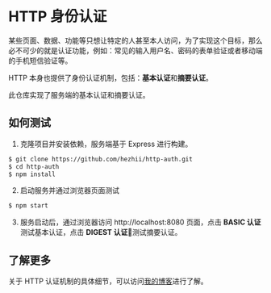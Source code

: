 # HTTP 身份认证

某些页面、数据、功能等只想让特定的人甚至本人访问，为了实现这个目标，那么必不可少的就是认证功能，例如：常见的输入用户名、密码的表单验证或者移动端的手机短信验证等。

HTTP 本身也提供了身份认证机制，包括：**基本认证**和**摘要认证**。

此仓库实现了服务端的基本认证和摘要认证。

## 如何测试

1. 克隆项目并安装依赖，服务端基于 Express 进行构建。

```bash
$ git clone https://github.com/hezhii/http-auth.git
$ cd http-auth
$ npm install
```

2. 启动服务并通过浏览器页面测试

```bash
$ npm start
```

3. 服务启动后，通过浏览器访问 http://localhost:8080 页面，点击 **BASIC 认证**测试基本认证，点击 **DIGEST 认证**测试摘要认证。

## 了解更多

关于 HTTP 认证机制的具体细节，可以访问[我的博客](blog.whezh.com/http-auth/)进行了解。
